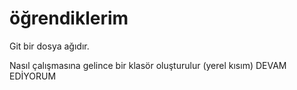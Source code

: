 # öğrendiklerim

Git bir dosya ağıdır.


Nasıl çalışmasına gelince bir klasör oluşturulur (yerel kısım) DEVAM EDİYORUM
